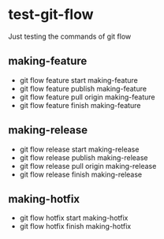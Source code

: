 # test-git-flow
Just testing the commands of git flow

## making-feature
- git flow feature start making-feature
- git flow feature publish making-feature
- git flow feature pull origin making-feature
- git flow feature finish making-feature

## making-release
- git flow release start making-release
- git flow release publish making-release
- git flow release pull origin making-release
- git flow release finish making-release

## making-hotfix
- git flow hotfix start making-hotfix
- git flow hotfix finish making-hotfix
